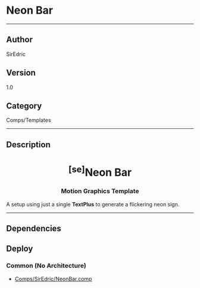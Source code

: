 # Neon Bar
___

## Author
SirEdric

## Version
1.0

## Category
Comps/Templates

___

## Description
<h1 align="center"><sup>&#91;se&#93;</sup>Neon Bar</h1>
	
<h3 align="center"> Motion Graphics Template</h3>

<p>A setup using just a single <b>TextPlus</b> to generate a flickering neon sign.</p>

___

## Dependencies

## Deploy

### Common (No Architecture)

<ul>
<li><a href="https://gitlab.com/WeSuckLess/Reactor/-/blob/master/Atoms/com.SirEdric.NeonBar/Comps/SirEdric/NeonBar.comp?ref_type=heads">Comps/SirEdric/NeonBar.comp</a></li>
</ul>
